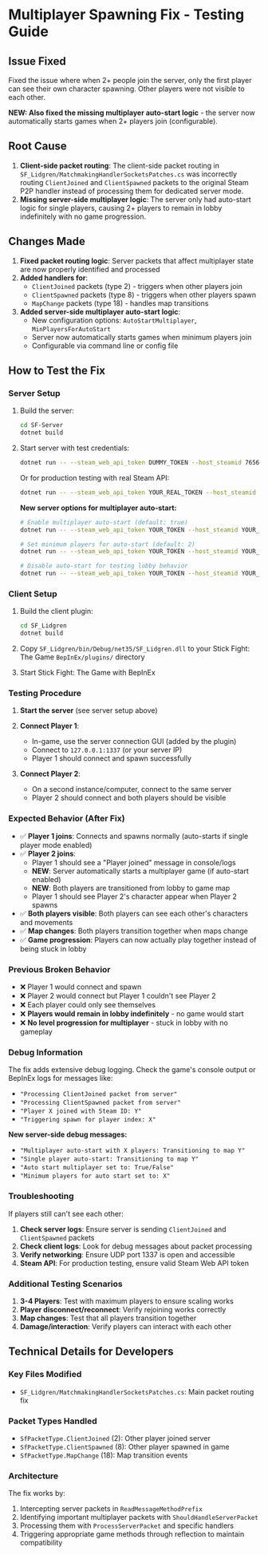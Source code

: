 # Multiplayer Spawning Fix - Testing Guide

## Issue Fixed
Fixed the issue where when 2+ people join the server, only the first player can see their own character spawning. Other players were not visible to each other.

**NEW: Also fixed the missing multiplayer auto-start logic** - the server now automatically starts games when 2+ players join (configurable).

## Root Cause
1. **Client-side packet routing**: The client-side packet routing in `SF_Lidgren/MatchmakingHandlerSocketsPatches.cs` was incorrectly routing `ClientJoined` and `ClientSpawned` packets to the original Steam P2P handler instead of processing them for dedicated server mode.
2. **Missing server-side multiplayer logic**: The server only had auto-start logic for single players, causing 2+ players to remain in lobby indefinitely with no game progression.

## Changes Made
1. **Fixed packet routing logic**: Server packets that affect multiplayer state are now properly identified and processed
2. **Added handlers for**:
   - `ClientJoined` packets (type 2) - triggers when other players join
   - `ClientSpawned` packets (type 8) - triggers when other players spawn
   - `MapChange` packets (type 18) - handles map transitions
3. **Added server-side multiplayer auto-start logic**:
   - New configuration options: `AutoStartMultiplayer`, `MinPlayersForAutoStart`
   - Server now automatically starts games when minimum players join
   - Configurable via command line or config file

## How to Test the Fix

### Server Setup
1. Build the server:
   ```bash
   cd SF-Server
   dotnet build
   ```

2. Start server with test credentials:
   ```bash
   dotnet run -- --steam_web_api_token DUMMY_TOKEN --host_steamid 76561198000000000 --port 1337 --max_players 4
   ```
   
   Or for production testing with real Steam API:
   ```bash
   dotnet run -- --steam_web_api_token YOUR_REAL_TOKEN --host_steamid YOUR_STEAM_ID --port 1337 --max_players 4
   ```

   **New server options for multiplayer auto-start:**
   ```bash
   # Enable multiplayer auto-start (default: true)
   dotnet run -- --steam_web_api_token YOUR_TOKEN --host_steamid YOUR_STEAM_ID --auto_start_multiplayer true
   
   # Set minimum players for auto-start (default: 2)
   dotnet run -- --steam_web_api_token YOUR_TOKEN --host_steamid YOUR_STEAM_ID --min_players_for_auto_start 3
   
   # Disable auto-start for testing lobby behavior
   dotnet run -- --steam_web_api_token YOUR_TOKEN --host_steamid YOUR_STEAM_ID --auto_start_multiplayer false
   ```

### Client Setup
1. Build the client plugin:
   ```bash
   cd SF_Lidgren
   dotnet build
   ```

2. Copy `SF_Lidgren/bin/Debug/net35/SF_Lidgren.dll` to your Stick Fight: The Game `BepInEx/plugins/` directory

3. Start Stick Fight: The Game with BepInEx

### Testing Procedure
1. **Start the server** (see server setup above)

2. **Connect Player 1**:
   - In-game, use the server connection GUI (added by the plugin)
   - Connect to `127.0.0.1:1337` (or your server IP)
   - Player 1 should connect and spawn successfully

3. **Connect Player 2**:
   - On a second instance/computer, connect to the same server
   - Player 2 should connect and both players should be visible

### Expected Behavior (After Fix)
- ✅ **Player 1 joins**: Connects and spawns normally (auto-starts if single player mode enabled)
- ✅ **Player 2 joins**: 
  - Player 1 should see a "Player joined" message in console/logs
  - **NEW**: Server automatically starts a multiplayer game (if auto-start enabled)
  - **NEW**: Both players are transitioned from lobby to game map
  - Player 1 should see Player 2's character appear when Player 2 spawns
- ✅ **Both players visible**: Both players can see each other's characters and movements
- ✅ **Map changes**: Both players transition together when maps change
- ✅ **Game progression**: Players can now actually play together instead of being stuck in lobby

### Previous Broken Behavior
- ❌ Player 1 would connect and spawn
- ❌ Player 2 would connect but Player 1 couldn't see Player 2
- ❌ Each player could only see themselves
- ❌ **Players would remain in lobby indefinitely** - no game would start
- ❌ **No level progression for multiplayer** - stuck in lobby with no gameplay

### Debug Information
The fix adds extensive debug logging. Check the game's console output or BepInEx logs for messages like:
- `"Processing ClientJoined packet from server"`
- `"Processing ClientSpawned packet from server"`
- `"Player X joined with Steam ID: Y"`
- `"Triggering spawn for player index: X"`

**New server-side debug messages:**
- `"Multiplayer auto-start with X players: Transitioning to map Y"`
- `"Single player auto-start: Transitioning to map Y"` 
- `"Auto start multiplayer set to: True/False"`
- `"Minimum players for auto start set to: X"`

### Troubleshooting
If players still can't see each other:

1. **Check server logs**: Ensure server is sending `ClientJoined` and `ClientSpawned` packets
2. **Check client logs**: Look for debug messages about packet processing
3. **Verify networking**: Ensure UDP port 1337 is open and accessible
4. **Steam API**: For production testing, ensure valid Steam Web API token

### Additional Testing Scenarios
1. **3-4 Players**: Test with maximum players to ensure scaling works
2. **Player disconnect/reconnect**: Verify rejoining works correctly
3. **Map changes**: Test that all players transition together
4. **Damage/interaction**: Verify players can interact with each other

## Technical Details for Developers

### Key Files Modified
- `SF_Lidgren/MatchmakingHandlerSocketsPatches.cs`: Main packet routing fix

### Packet Types Handled
- `SfPacketType.ClientJoined` (2): Other player joined server
- `SfPacketType.ClientSpawned` (8): Other player spawned in game
- `SfPacketType.MapChange` (18): Map transition events

### Architecture
The fix works by:
1. Intercepting server packets in `ReadMessageMethodPrefix`
2. Identifying important multiplayer packets with `ShouldHandleServerPacket`
3. Processing them with `ProcessServerPacket` and specific handlers
4. Triggering appropriate game methods through reflection to maintain compatibility